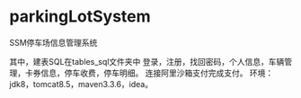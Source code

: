 # parkingLotSystem
SSM停车场信息管理系统

其中，建表SQL在tables_sql文件夹中
登录，注册，找回密码，个人信息，车辆管理，卡券信息，停车收费，停车明细。
连接阿里沙箱支付完成支付。
环境：jdk8，tomcat8.5，maven3.3.6，idea。
